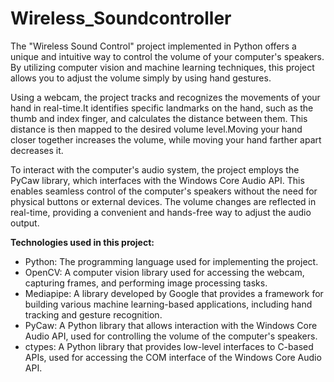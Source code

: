 # Wireless_Soundcontroller

The "Wireless Sound Control" project implemented in Python offers a unique and intuitive way to control the volume of your computer's speakers. 
By utilizing computer vision and machine learning techniques, this project allows you to adjust the volume simply by using hand gestures.

Using a webcam, the project tracks and recognizes the movements of your hand in real-time.It identifies specific landmarks on the hand, such as the thumb and index finger, and calculates the distance between them. This distance is then mapped to the desired volume level.Moving your hand closer together increases the volume, while moving your hand farther apart decreases it.

To interact with the computer's audio system, the project employs the PyCaw library, which interfaces with the Windows Core Audio API.
This enables seamless control of the computer's speakers without the need for physical buttons or external devices. The volume changes are reflected in real-time, providing a convenient and hands-free way to adjust the audio output.

**Technologies used in this project:**

  * Python: The programming language used for implementing the project.
  * OpenCV: A computer vision library used for accessing the webcam, capturing frames, and performing image processing tasks.
  * Mediapipe: A library developed by Google that provides a framework for building various machine learning-based applications, including hand tracking and gesture    recognition.
  * PyCaw: A Python library that allows interaction with the Windows Core Audio API, used for controlling the volume of the computer's speakers.
  * ctypes: A Python library that provides low-level interfaces to C-based APIs, used for accessing the COM interface of the Windows Core Audio API.
